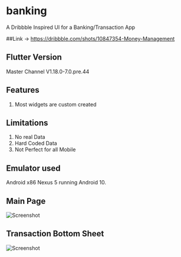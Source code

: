 # banking

A Dribbble Inspired UI for a Banking/Transaction App

##Link 
-> https://dribbble.com/shots/10847354-Money-Management

## Flutter Version

Master Channel
V1.18.0-7.0.pre.44

## Features

1. Most widgets are custom created


## Limitations

1. No real Data
2. Hard Coded Data
3. Not Perfect for all Mobile

## Emulator used

Android x86 Nexus 5 running Android 10.

## Main Page 
![Screenshot](screenshots/Screenshot_1587634811.png=350x450)


## Transaction Bottom Sheet
![Screenshot](screenshots/Screenshot_1587634821.png=350x450)
